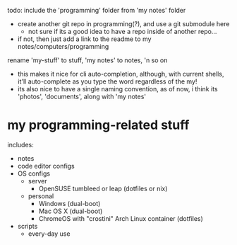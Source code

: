 todo:
include the 'programming' folder from 'my notes' folder
  - create another git repo in programming(?), and use a git submodule here
    - not sure if its a good idea to have a repo inside of another repo...
  - if not, then just add a link to the readme to my notes/computers/programming


rename 'my-stuff' to stuff, 'my notes' to notes, 'n so on
  - this makes it nice for cli auto-completion, although, with current shells, it'll auto-complete as you type the word regardless of the my!
  - its also nice to have a single naming convention, as of now, i think its 'photos', 'documents', along with 'my notes'

# my programming-related stuff
includes:
 - notes
 - code editor configs
 - OS configs
   - server
     - OpenSUSE tumbleed or leap (dotfiles or nix)
   - personal
     - Windows (dual-boot)
     - Mac OS X (dual-boot)
     - ChromeOS with "crostini" Arch Linux container (dotfiles)
 - scripts
   - every-day use

